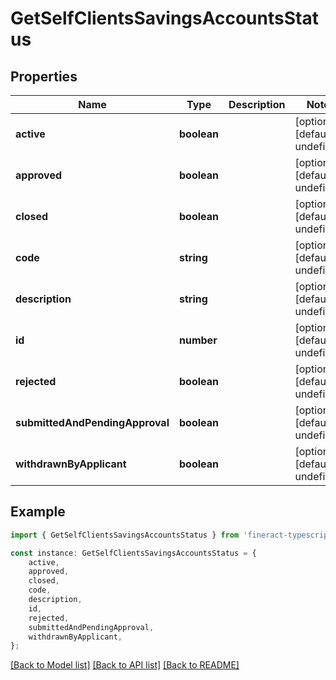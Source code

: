 # GetSelfClientsSavingsAccountsStatus


## Properties

Name | Type | Description | Notes
------------ | ------------- | ------------- | -------------
**active** | **boolean** |  | [optional] [default to undefined]
**approved** | **boolean** |  | [optional] [default to undefined]
**closed** | **boolean** |  | [optional] [default to undefined]
**code** | **string** |  | [optional] [default to undefined]
**description** | **string** |  | [optional] [default to undefined]
**id** | **number** |  | [optional] [default to undefined]
**rejected** | **boolean** |  | [optional] [default to undefined]
**submittedAndPendingApproval** | **boolean** |  | [optional] [default to undefined]
**withdrawnByApplicant** | **boolean** |  | [optional] [default to undefined]

## Example

```typescript
import { GetSelfClientsSavingsAccountsStatus } from 'fineract-typescript-client';

const instance: GetSelfClientsSavingsAccountsStatus = {
    active,
    approved,
    closed,
    code,
    description,
    id,
    rejected,
    submittedAndPendingApproval,
    withdrawnByApplicant,
};
```

[[Back to Model list]](../README.md#documentation-for-models) [[Back to API list]](../README.md#documentation-for-api-endpoints) [[Back to README]](../README.md)
